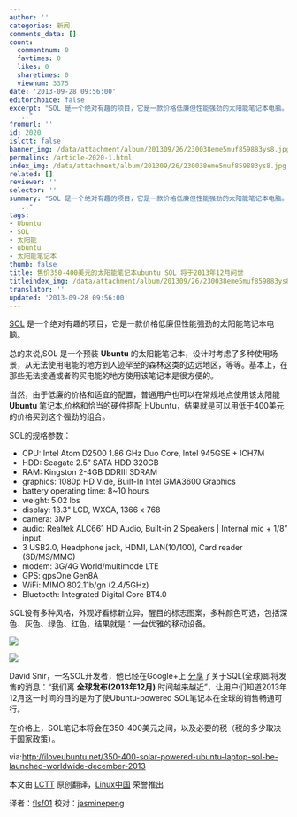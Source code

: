 ```yaml
---
author: ''
categories: 新闻
comments_data: []
count:
  commentnum: 0
  favtimes: 0
  likes: 0
  sharetimes: 0
  viewnum: 3375
date: '2013-09-28 09:56:00'
editorchoice: false
excerpt: "SOL 是一个绝对有趣的项目，它是一款价格低廉但性能强劲的太阳能笔记本电脑。\r\n总的来说,SOL 是一个预装 Ubuntu 的太阳能笔记本，设计时考虑了多种使用场景，从无法使用电能的地方到人迹罕至的森林这类的边远地区，等
  ..."
fromurl: ''
id: 2020
islctt: false
banner_img: /data/attachment/album/201309/26/230038eme5muf859883ys8.jpg
permalink: /article-2020-1.html
index_img: /data/attachment/album/201309/26/230038eme5muf859883ys8.jpg
related: []
reviewer: ''
selector: ''
summary: "SOL 是一个绝对有趣的项目，它是一款价格低廉但性能强劲的太阳能笔记本电脑。\r\n总的来说,SOL 是一个预装 Ubuntu 的太阳能笔记本，设计时考虑了多种使用场景，从无法使用电能的地方到人迹罕至的森林这类的边远地区，等
  ..."
tags:
- Ubuntu
- SOL
- 太阳能
- ubuntu
- 太阳能笔记本
thumb: false
title: 售价350-400美元的太阳能笔记本ubuntu SOL 将于2013年12月问世
titleindex_img: /data/attachment/album/201309/26/230038eme5muf859883ys8.jpg
translator: ''
updated: '2013-09-28 09:56:00'
---
```


[SOL](http://solaptop.com/en/products/laptops/) 是一个绝对有趣的项目，它是一款价格低廉但性能强劲的太阳能笔记本电脑。


总的来说,SOL 是一个预装 **Ubuntu** 的太阳能笔记本，设计时考虑了多种使用场景，从无法使用电能的地方到人迹罕至的森林这类的边远地区，等等。基本上，在那些无法接通或者购买电能的地方使用该笔记本是很方便的。


当然，由于低廉的价格和适宜的配置，普通用户也可以在常规地点使用该太阳能 **Ubuntu** 笔记本,价格和恰当的硬件搭配上Ubuntu，结果就是可以用低于400美元的价格买到这个强劲的组合。


SOL的规格参数：


* CPU: Intel Atom D2500 1.86 GHz Duo Core, Intel 945GSE + ICH7M
* HDD: Seagate 2.5” SATA HDD 320GB
* RAM: Kingston 2-4GB DDRIII SDRAM
* graphics: 1080p HD Vide, Built-In Intel GMA3600 Graphics
* battery operating time: 8~10 hours
* weight: 5.02 lbs
* display: 13.3" LCD, WXGA, 1366 x 768
* camera: 3MP
* audio: Realtek ALC661 HD Audio, Built-in 2 Speakers | Internal mic + 1/8” input
* 3 USB2.0, Headphone jack, HDMI, LAN(10/100), Card reader (SD/MS/MMC)
* modem: 3G/4G World/multimode LTE
* GPS: gpsOne Gen8A
* WiFi: MIMO 802.11b/gn (2.4/5GHz)
* Bluetooth: Integrated Digital Core BT4.0


SQL设有多种风格，外观好看标新立异，醒目的标志图案，多种颜色可选，包括深色、灰色、绿色、红色，结果就是：一台优雅的移动设备。


![](/data/attachment/album/201309/26/230038eme5muf859883ys8.jpg)


![](/data/attachment/album/201309/26/230451nswps9rjn55wz5y6.jpg)


 


David Snir，一名SOL开发者，他已经在Google+上 [分享](https://plus.google.com/109344265064351301756/posts/1F8DG57aBUy)了关于SQL(全球)即将发售的消息：“我们离 **全球发布(2013年12月)** 时间越来越近”，让用户们知道2013年12月这一时间的目的是为了使Ubuntu-powered SOL笔记本在全球的销售畅通可行。


在价格上，SOL笔记本将会在350-400美元之间，以及必要的税（税的多少取决于国家政策）。


via:<http://iloveubuntu.net/350-400-solar-powered-ubuntu-laptop-sol-be-launched-worldwide-december-2013>


本文由 [LCTT](https://github.com/LCTT/TranslateProject) 原创翻译，[Linux中国](http://linux.cn/portal.php) 荣誉推出


译者：[flsf01](http://linux.cn/space/flsf01) 校对：[jasminepeng](http://linux.cn/space/jasminepeng)